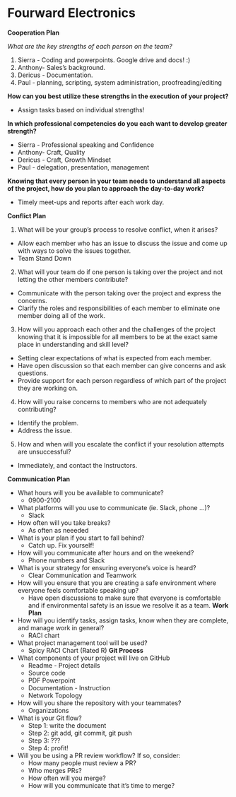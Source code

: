# Fourward Electronics  

**Cooperation Plan**

*What are the key strengths of each person on the team?*
1. Sierra - Coding and powerpoints. Google drive and docs! :)
2. Anthony- Sales’s background. 
3. Dericus - Documentation.
4. Paul - planning, scripting, system administration, proofreading/editing 

**How can you best utilize these strengths in the execution of your project?**
- Assign tasks based on individual strengths! 

**In which professional competencies do you each want to develop greater strength?**
- Sierra - Professional speaking and Confidence 
- Anthony- Craft, Quality
- Dericus - Craft, Growth Mindset
- Paul - delegation, presentation, management

**Knowing that every person in your team needs to understand all aspects of the project, how do you plan to approach the day-to-day work?**
- Timely meet-ups and reports after each work day.

**Conflict Plan**
1. What will be your group’s process to resolve conflict, when it arises?
- Allow each member who has an issue to discuss the issue and come up with ways to solve the issues together. 
- Team Stand Down 

2. What will your team do if one person is taking over the project and not letting the other members contribute?
- Communicate with the person taking over the project and express the concerns. 
- Clarify the roles and responsibilities of each member to eliminate one member doing all of the work. 

3. How will you approach each other and the challenges of the project knowing that it is impossible for all members to be at the exact same place in understanding and skill level? 
- Setting clear expectations of what is expected from each member. 
- Have open discussion so that each member can give concerns and ask questions. 
- Provide support for each person regardless of which part of the project they are working on. 
 4. How will you raise concerns to members who are not adequately contributing?
- Identify the problem.
- Address the issue.

5. How and when will you escalate the conflict if your resolution attempts are unsuccessful?
- Immediately, and contact the Instructors.

**Communication Plan**
- What hours will you be available to communicate?
   - 0900-2100
- What platforms will you use to communicate (ie. Slack, phone …)?
   - Slack 
- How often will you take breaks? 
   - As often as neeeded 
- What is your plan if you start to fall behind? 
   - Catch up. Fix yourself!
- How will you communicate after hours and on the weekend?
   - Phone numbers and Slack
- What is your strategy for ensuring everyone’s voice is heard?
   - Clear Communication and Teamwork  
- How will you ensure that you are creating a safe environment where everyone feels comfortable speaking up?
   - Have open discussions to make sure that everyone is comfortable and if environmental safety is an issue we resolve it as a team. 
**Work Plan**
- How will you identify tasks, assign tasks, know when they are complete, and manage work in general? 
   - RACI chart
- What project management tool will be used? 
  - Spicy RACI Chart (Rated R)
**Git Process**
- What components of your project will live on GitHub
   - Readme - Project details
   - Source code 
   - PDF Powerpoint
   - Documentation - Instruction
   - Network Topology
- How will you share the repository with your teammates?
   - Organizations
- What is your Git flow?
   - Step 1: write the document
   - Step 2: git add, git commit, git push
   - Step 3: ???
   - Step 4: profit!
- Will you be using a PR review workflow? If so, consider:
   - How many people must review a PR?
   - Who merges PRs?
   - How often will you merge?
   - How will you communicate that it’s time to merge?
